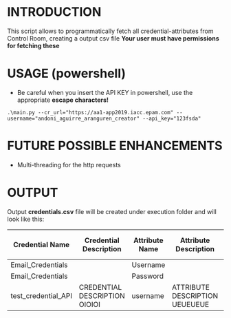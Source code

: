 # INTRODUCTION
This script allows to programmatically fetch all credential-attributes from Control Room, creating a output csv file
**Your user must have permissions for fetching these**

# USAGE (powershell)
* Be careful when you insert the API KEY in powershell, use the appropriate **escape characters!**
```
.\main.py --cr_url="https://aa1-app2019.iacc.epam.com" --username="andoni_aguirre_aranguren_creator" --api_key="123fsda"

```

# FUTURE POSSIBLE ENHANCEMENTS
* Multi-threading for the http requests

# OUTPUT

Output **credentials.csv** file will be created under execution folder and will look like this:

|Credential Name                    |Credential Description                                                                                     |Attribute Name  |Attribute Description         |Attribute Value                               |Masked Attribute|Attribute Password Flag|
|-----------------------------------|-----------------------------------------------------------------------------------------------------------|----------------|------------------------------|----------------------------------------------|----------------|-----------------------|
|Email_Credentials                  |                                                                                                           |Username        |                              |ASDF@GMAIL.COM                                |False           |False                  |
|Email_Credentials                  |                                                                                                           |Password        |                              |11222333                                      |True            |False                  |
|test_credential_API                |CREDENTIAL DESCRIPTION OIOIOI                                                                              |username        |ATTRIBUTE DESCRIPTION UEUEUEUE|ASDFFDSAFSD@GMAIL.COM                         |False           |False                  |
